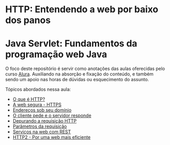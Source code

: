 # HTTP: Entendendo a web por baixo dos panos

# Java Servlet: Fundamentos da programação web Java

O foco deste repositório é servir como anotações das aulas oferecidas pelo curso [Alura](https://cursos.alura.com.br/course/http-fundamentos). Auxiliando na absorção e fixação do conteúdo, e também sendo um apoio nas horas de dúvidas ou esquecimento do assunto.

Tópicos abordados nessa aula:

- [O que é HTTP?]() 
- [A web segura - HTTPS]()
- [Endereços sob seu domínio]()
- [O cliente pede e o servidor responde]()
- [Depurando a requisição HTTP]()
- [Parâmetros da requisição]()
- [Serviços na web com REST]()
- [HTTP2 - Por uma web mais eficiente]()